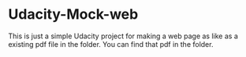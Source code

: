 # Udacity-Mock-web
This is just a simple Udacity project for making a web page as like as a existing 
pdf file in the folder. You can find that pdf in the folder.
